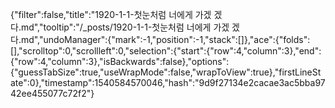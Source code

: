 {"filter":false,"title":"1920-1-1-첫눈처럼 너에게 가겠 겠다.md","tooltip":"/_posts/1920-1-1-첫눈처럼 너에게 가겠 겠다.md","undoManager":{"mark":-1,"position":-1,"stack":[]},"ace":{"folds":[],"scrolltop":0,"scrollleft":0,"selection":{"start":{"row":4,"column":3},"end":{"row":4,"column":3},"isBackwards":false},"options":{"guessTabSize":true,"useWrapMode":false,"wrapToView":true},"firstLineState":0},"timestamp":1540584570046,"hash":"9d9f27134e2cacae3ac5bba9742ee455077c72f2"}